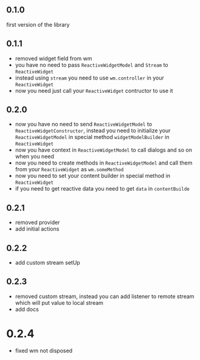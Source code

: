 ## 0.1.0

first version of the library

## 0.1.1

* removed widget field from wm
* you have no need to pass ``ReactiveWidgetModel`` and ``Stream`` to ``ReactiveWidget``
* instead using ``stream`` you need to use ```wm.controller``` in your ```ReactiveWidget```
* now you need just call your ```ReactiveWidget``` contructor to use it

## 0.2.0

* now you have no need to send ```ReactiveWidgetModel``` to ```ReactiveWidgetConstructor```, instead you need to initialize your ```ReactiveWidgetModel``` in special method ```widgetModelBuilder``` in ```ReactiveWidget```
* now you have context in ```ReactiveWidgetModel``` to call dialogs and so on when you need
* now you need to create methods in ```ReactiveWidgetModel``` and call them from your ```ReactiveWidget``` as ```wm.someMethod```
* now you need to set your content builder in special method in ```ReactiveWidget```
* if you need to get reactive data you need to get ```data``` in ```contentBuilde```

## 0.2.1

* removed provider
* add initial actions

## 0.2.2

* add custom stream setUp

## 0.2.3

* removed custom stream, instead you can add listener to remote stream which will put value to local stream
* add docs

# 0.2.4

* fixed wm not disposed